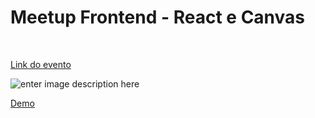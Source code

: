 # Meetup Frontend - React e Canvas
<br />

[Link do evento](https://www.meetup.com/pt-BR/gdgcuiaba/events/261648390/)

![enter image description here](https://secure.meetupstatic.com/photos/event/c/c/8/2/highres_481552354.jpeg)

[Demo](https://codesandbox.io/s/meetup-react-ts-60o7q)

